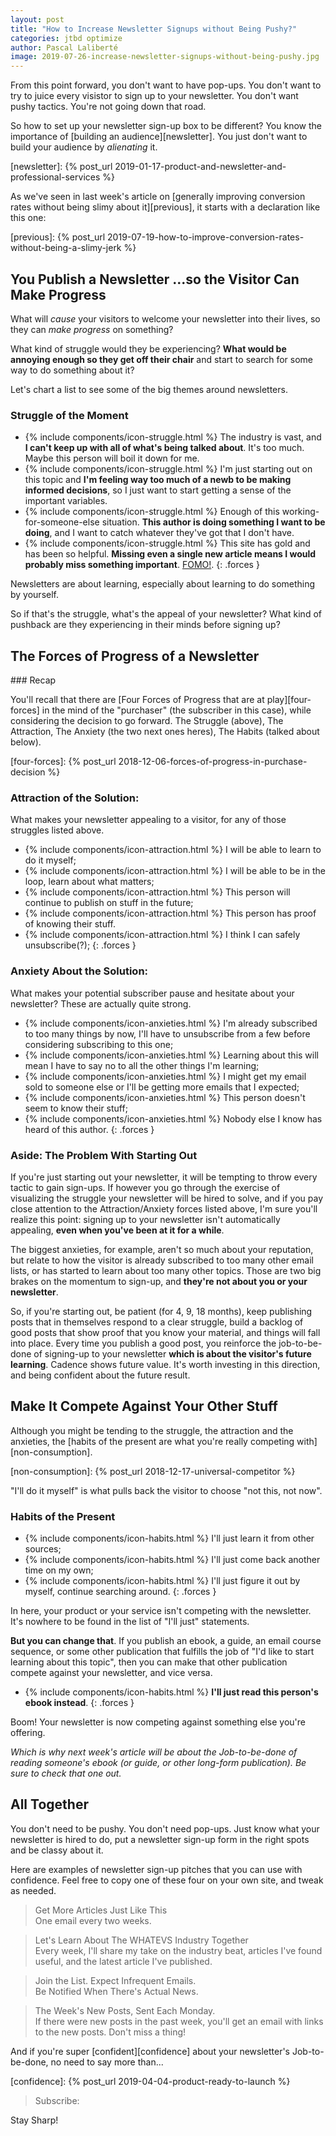 ```yaml
---
layout: post
title: "How to Increase Newsletter Signups without Being Pushy?"
categories: jtbd optimize
author: Pascal Laliberté
image: 2019-07-26-increase-newsletter-signups-without-being-pushy.jpg
---
```


From this point forward, you don't want to have pop-ups. You don't want to try to juice every visistor to sign up to your newsletter. You don't want pushy tactics. You're not going down that road.

So how to set up your newsletter sign-up box to be different? You know the importance of [building an audience][newsletter]. You just don't want to build your audience by _alienating_ it.

[newsletter]: {% post_url 2019-01-17-product-and-newsletter-and-professional-services %}

As we've seen in last week's article on [generally improving conversion rates without being slimy about it][previous], it starts with a declaration like this one:

[previous]: {% post_url 2019-07-19-how-to-improve-conversion-rates-without-being-a-slimy-jerk %}

## You Publish a Newsletter ...so the Visitor Can Make Progress

What will _cause_ your visitors to welcome your newsletter into their lives, so they can _make progress_ on something?

What kind of struggle would they be experiencing? **What would be annoying enough so they get off their chair** and start to search for some way to do something about it?

Let's chart a list to see some of the big themes around newsletters.

### Struggle of the Moment

* {% include components/icon-struggle.html %} The industry is vast, and **I can't keep up with all of what's being talked about**. It's too much. Maybe this person will boil it down for me.
* {% include components/icon-struggle.html %} I'm just starting out on this topic and **I'm feeling way too much of a newb to be making informed decisions**, so I just want to start getting a sense of the important variables.
* {% include components/icon-struggle.html %} Enough of this working-for-someone-else situation. **This author is doing something I want to be doing**, and I want to catch whatever they've got that I don't have.
* {% include components/icon-struggle.html %} This site has gold and has been so helpful. **Missing even a single new article means I would probably miss something important**. [FOMO!][fomo].
{: .forces }

[fomo]: https://en.wikipedia.org/wiki/Fear_of_missing_out

Newsletters are about learning, especially about learning to do something by yourself.

So if that's the struggle, what's the appeal of your newsletter? What kind of pushback are they experiencing in their minds before signing up?

## The Forces of Progress of a Newsletter

<div class="primer" markdown="1">
### Recap

You'll recall that there are [Four Forces of Progress that are at play][four-forces] in the mind of the "purchaser" (the subscriber in this case), while considering the decision to go forward. The Struggle (above), The Attraction, The Anxiety (the two next ones heres), The Habits (talked about below).

[four-forces]: {% post_url 2018-12-06-forces-of-progress-in-purchase-decision %}
</div>

### Attraction of the Solution:

What makes your newsletter appealing to a visitor, for any of those struggles listed above.

* {% include components/icon-attraction.html %} I will be able to learn to do it myself;
* {% include components/icon-attraction.html %} I will be able to be in the loop, learn about what matters;
* {% include components/icon-attraction.html %} This person will continue to publish on stuff in the future;
* {% include components/icon-attraction.html %} This person has proof of knowing their stuff.
* {% include components/icon-attraction.html %} I think I can safely unsubscribe(?);
{: .forces }

### Anxiety About the Solution:

What makes your potential subscriber pause and hesitate about your newsletter? These are actually quite strong.

* {% include components/icon-anxieties.html %} I'm already subscribed to too many things by now, I'll have to unsubscribe from a few before considering subscribing to this one;
* {% include components/icon-anxieties.html %} Learning about this will mean I have to say no to all the other things I'm learning;
* {% include components/icon-anxieties.html %} I might get my email sold to someone else or I'll be getting more emails that I expected;
* {% include components/icon-anxieties.html %} This person doesn't seem to know their stuff;
* {% include components/icon-anxieties.html %} Nobody else I know has heard of this author.
{: .forces }

### Aside: The Problem With Starting Out

If you're just starting out your newsletter, it will be tempting to throw every tactic to gain sign-ups. If however you go through the exercise of visualizing the struggle your newsletter will be hired to solve, and if you pay close attention to the Attraction/Anxiety forces listed above, I'm sure you'll realize this point: signing up to your newsletter isn't automatically appealing, **even when you've been at it for a while**.

The biggest anxieties, for example, aren't so much about your reputation, but relate to how the visitor is already subscribed to too many other email lists, or has started to learn about too many other topics. Those are two big brakes on the momentum to sign-up, and **they're not about you or your newsletter**.

So, if you're starting out, be patient (for 4, 9, 18 months), keep publishing posts that in themselves respond to a clear struggle, build a backlog of good posts that show proof that you know your material, and things will fall into place. Every time you publish a good post, you reinforce the job-to-be-done of signing-up to your newsletter **which is about the visitor's future learning**. Cadence shows future value. It's worth investing in this direction, and being confident about the future result.

## Make It Compete Against Your Other Stuff

Although you might be tending to the struggle, the attraction and the anxieties, the [habits of the present are what you're really competing with][non-consumption].

[non-consumption]: {% post_url 2018-12-17-universal-competitor %}

"I'll do it myself" is what pulls back the visitor to choose "not this, not now".

### Habits of the Present

* {% include components/icon-habits.html %} I'll just learn it from other sources;
* {% include components/icon-habits.html %} I'll just come back another time on my own;
* {% include components/icon-habits.html %} I'll just figure it out by myself, continue searching around.
{: .forces }

In here, your product or your service isn't competing with the newsletter. It's nowhere to be found in the list of "I'll just" statements. 

**But you can change that**. If you publish an ebook, a guide, an email course sequence, or some other publication that fulfills the job of "I'd like to start learning about this topic", then you can make that other publication compete against your newsletter, and vice versa.

* {% include components/icon-habits.html %} **I'll just read this person's ebook instead**.
{: .forces }

Boom! Your newsletter is now competing against something else you're offering.

_Which is why next week's article will be about the Job-to-be-done of reading someone's ebook (or guide, or other long-form publication). Be sure to check that one out._

## All Together

You don't need to be pushy. You don't need pop-ups. Just know what your newsletter is hired to do, put a newsletter sign-up form in the right spots and be classy about it.

Here are examples of newsletter sign-up pitches that you can use with confidence. Feel free to copy one of these four on your own site, and tweak as needed.

> Get More Articles Just Like This  
> One email every two weeks.

> Let's Learn About The WHATEVS Industry Together  
> Every week, I'll share my take on the industry beat, articles I've found useful, and the latest article I've published.

> Join the List. Expect Infrequent Emails.  
> Be Notified When There's Actual News.

> The Week's New Posts, Sent Each Monday.  
> If there were new posts in the past week, you'll get an email with links to the new posts. Don't miss a thing!

And if you're super [confident][confidence] about your newsletter's Job-to-be-done, no need to say more than...

[confidence]: {% post_url 2019-04-04-product-ready-to-launch %}

> Subscribe:

Stay Sharp!
